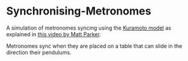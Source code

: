 # Synchronising-Metronomes
A simulation of metronomes syncing using the [Kuramoto model](https://en.wikipedia.org/wiki/Kuramoto_model) as explained in [this video by Matt Parker](https://www.youtube.com/watch?v=J4PO7NbdKXg).

Metronomes sync when they are placed on a table that can slide in the direction their pendulums.
